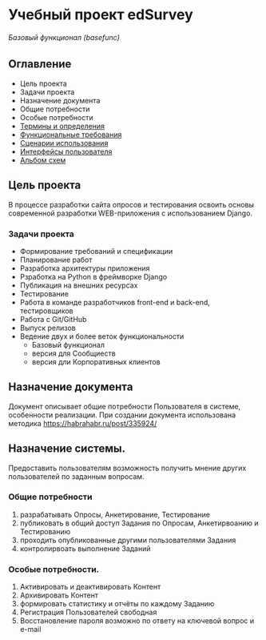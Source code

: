 # Учебный проект edSurvey
###### Базовый функционал (basefunc)

## Оглавление

* Цель проекта
* Задачи проекта
* Назначение документа
* Общие потребности
* Особые потребности
* [Термины и определения][TERMS]
* [Функциональные требования][FR]
* [Сценарии использования][UC]
* [Интерфейсы пользователя][UI]
* [Альбом схем][SCHEMAS]

[TERMS]: specs/TERMS.md "Термины и определения"
[FR]: specs/FR.md "Функциональные требования"
[UC]: specs/UC.md "Сценарии использования"
[UI]: specs/UI.md "Интерфейсы пользователя"
[SCHEMAS]: specs/SCHEMAS.md "Альбом схем"

## Цель проекта
В процессе разработки сайта опросов и тестирования освоить основы современной разработки WEB-приложения с использованием Django.

### Задачи проекта
- Формирование требований и спецификации
- Планирование работ
- Разработка архитектуры приложения
- Рзработка на Python в фреймворке Django
- Публикация на внешних ресурсах
- Тестирование
- Работа в команде разработчиков front-end и back-end, тестировщиков
- Работа с Git/GitHub
- Выпуск релизов
- Ведение двух и более веток функциональности
  - Базовый функционал
  - версия для Сообщиеств
  - версия дли Корпоративных клиентов

## Назначение документа
Документ описывает общие потребности Пользователя в системе, особенности реализации. При создании документа использована методика <https://habrahabr.ru/post/335924/>


## Назначение системы.
Предоставить пользователям возможность получить мнение других пользователей по заданным вопросам.


### Общие потребности
1. разрабатывать Опросы, Анкетирование, Тестирование
1. публиковать в общий доступ Задания по Опросам, Анкетирвоанию и Тестированию
1. проходить опубликованные другими пользователями Задания
1. контролирвоать выполнение Заданий


### Особые потребности.
1. Активировать и деактивировать Контент
1. Архивировать Контент
1. формировать статистику и отчёты по каждому Заданию
1. Регистрация Пользователей свободная
1. Восстановление пароля возможно по ответу на ключевой вопрос и e-mail
